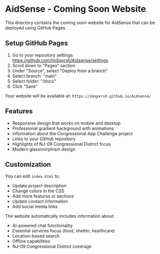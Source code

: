 # AidSense - Coming Soon Website

This directory contains the coming soon website for AidSense that can be deployed using GitHub Pages.

## Setup GitHub Pages

1. Go to your repository settings: https://github.com/ImSpxrsh/Aidsense/settings
2. Scroll down to "Pages" section
3. Under "Source", select "Deploy from a branch"
4. Select branch: "main"
5. Select folder: "/docs"
6. Click "Save"

Your website will be available at: `https://imspxrsh.github.io/Aidsense/`

## Features

- Responsive design that works on mobile and desktop
- Professional gradient background with animations
- Information about the Congressional App Challenge project
- Links to your GitHub repository
- Highlights of NJ-09 Congressional District focus
- Modern glassmorphism design

## Customization

You can edit `index.html` to:
- Update project description
- Change colors in the CSS
- Add more features or sections
- Update contact information
- Add social media links

The website automatically includes information about:
- AI-powered chat functionality
- Essential services focus (food, shelter, healthcare)
- Location-based search
- Offline capabilities
- NJ-09 Congressional District coverage
